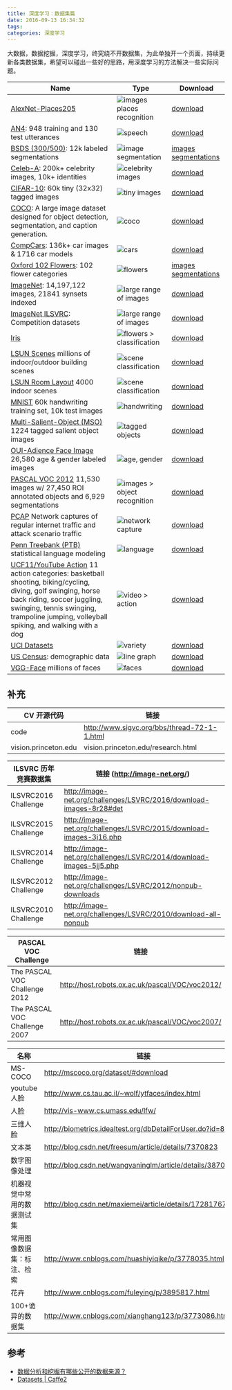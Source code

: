 ```yaml
---
title: 深度学习：数据集篇
date: 2016-09-13 16:34:32
tags:
categories: 深度学习
---
```

大数据，数据挖掘，深度学习，终究绕不开数据集，为此单独开一个页面，持续更新各类数据集，希望可以碰出一些好的思路，用深度学习的方法解决一些实际问题。

<!-- ![](/images/ubuntu/princeton.jpg) -->

<table>
  <thead>
    <tr>
      <th>Name</th>
      <th>Type</th>
      <th>Download</th>
    </tr>
  </thead>
  <tbody>
    <tr>
      <td><a href="http://places.csail.mit.edu/index.html">AlexNet-Places205</a></td>
      <td><img src="https://caffe2.ai/static/images/boathouse.png" alt="images places recognition" /></td>
      <td><a href="http://places.csail.mit.edu/model/placesCNN_upgraded.tar.gz">download</a></td>
    </tr>
    <tr>
      <td><a href="http://www.speech.cs.cmu.edu/databases/an4/">AN4</a>: 948 training and 130 test utterances</td>
      <td><img src="https://caffe2.ai/static/images/landing-audio.png" alt="speech" /></td>
      <td><a href="http://www.speech.cs.cmu.edu/databases/an4/an4_raw.bigendian.tar.gz">download</a></td>
    </tr>
    <tr>
      <td><a href="https://www2.eecs.berkeley.edu/Research/Projects/CS/vision/bsds/">BSDS (300/500)</a>: 12k labeled segmentations</td>
      <td><img src="https://caffe2.ai/static/images/wolf.jpg" alt="image segmentation" /></td>
      <td><a href="https://www2.eecs.berkeley.edu/Research/Projects/CS/vision/bsds/BSDS300-images.tgz"> images</a> <a href="https://www2.eecs.berkeley.edu/Research/Projects/CS/vision/bsds/BSDS300-human.tgz"> segmentations</a></td>
    </tr>
    <tr>
      <td><a href="http://mmlab.ie.cuhk.edu.hk/projects/CelebA.html">Celeb-A</a>: 200k+ celebrity images, 10k+ identities</td>
      <td><img src="https://caffe2.ai/static/images/celebrity.png" alt="celebrity images" /></td>
      <td><a href="https://www.dropbox.com/sh/8oqt9vytwxb3s4r/AAB06FXaQRUNtjW9ntaoPGvCa?dl=0">download</a></td>
    </tr>
    <tr>
      <td><a href="https://www.cs.toronto.edu/~kriz/cifar.html">CIFAR-10</a>: 60k tiny (32x32) tagged images</td>
      <td><img src="https://caffe2.ai/static/images/cifar-tiny.png" alt="tiny images" /></td>
      <td><a href="https://www.cs.toronto.edu/~kriz/cifar.html">download</a></td>
    </tr>
    <tr>
      <td><a href="http://mscoco.org/dataset/">COCO</a>: A large image dataset designed for object detection, segmentation, and caption generation.</td>
      <td><img src="https://caffe2.ai/static/images/coco.png" alt="coco" /></td>
      <td><a href="http://mscoco.org/dataset/#download">download</a></td>
    </tr>
    <tr>
      <td><a href="http://mmlab.ie.cuhk.edu.hk/datasets/comp_cars/index.html">CompCars</a>: 136k+ car images &amp; 1716 car models</td>
      <td><img src="https://caffe2.ai/static/images/cars.png" alt="cars" /></td>
      <td><a href="http://mmlab.ie.cuhk.edu.hk/datasets/comp_cars/index.html">download</a></td>
    </tr>
    <tr>
      <td><a href="http://www.robots.ox.ac.uk/~vgg/data/flowers/102/index.html">Oxford 102 Flowers</a>: 102 flower categories</td>
      <td><img src="https://caffe2.ai/static/images/flowers.png" alt="flowers" /></td>
      <td><a href="http://www.robots.ox.ac.uk/~vgg/data/flowers/102/102flowers.tgz"> images</a> <a href="http://www.robots.ox.ac.uk/~vgg/data/flowers/102/102segmentations.tgz"> segmentations</a></td>
    </tr>
    <tr>
      <td><a href="http://image-net.org/">ImageNet</a>: 14,197,122 images, 21841 synsets indexed</td>
      <td><img src="https://caffe2.ai/static/images/imagenet.jpg" alt="large range of images" /></td>
      <td><a href="http://image-net.org/download">download</a></td>
    </tr>
    <tr>
      <td><a href="http://www.image-net.org/challenges/LSVRC/">ImageNet ILSVRC</a>: Competition datasets</td>
      <td><img src="https://caffe2.ai/static/images/imagenet.jpg" alt="large range of images" /></td>
      <td><a href="http://www.image-net.org/challenges/LSVRC/">download</a></td>
    </tr>
    <tr>
      <td><a href="https://en.wikipedia.org/wiki/Iris_flower_data_set">Iris</a></td>
      <td><img src="https://caffe2.ai/static/images/iris.jpg" alt="flowers &gt; classification" /></td>
      <td><a href="https://en.wikipedia.org/wiki/Iris_flower_data_set">download</a></td>
    </tr>
    <tr>
      <td><a href="http://lsun.cs.princeton.edu/2016/">LSUN Scenes</a> millions of indoor/outdoor building scenes</td>
      <td><img src="https://caffe2.ai/static/images/kitchen.jpg" alt="scene classification" /></td>
      <td><a href="https://github.com/fyu/lsun/blob/master/download.py">download</a></td>
    </tr>
    <tr>
      <td><a href="http://lsun.cs.princeton.edu/2016/">LSUN Room Layout</a> 4000 indoor scenes</td>
      <td><img src="https://caffe2.ai/static/images/layout.png" alt="scene classification" /></td>
      <td><a href="https://github.com/fyu/lsun/blob/master/download.py">download</a></td>
    </tr>
    <tr>
      <td><a href="http://yann.lecun.com/exdb/mnist/">MNIST</a> 60k handwriting training set, 10k test images</td>
      <td><img src="https://caffe2.ai/static/images/mnist.png" alt="handwriting" /></td>
      <td><a href="http://yann.lecun.com/exdb/mnist/">download</a></td>
    </tr>
    <tr>
      <td><a href="http://cs-people.bu.edu/jmzhang/sos.html">Multi-Salient-Object (MSO)</a> 1224 tagged salient object images</td>
      <td><img src="https://caffe2.ai/static/images/mso.png" alt="tagged objects" /></td>
      <td><a href="http://www.cs.bu.edu/groups/ivc/data/SOS/MSO.zip">download</a></td>
    </tr>
    <tr>
      <td><a href="http://www.openu.ac.il/home/hassner/Adience/data.html#agegender">OUI-Adience Face Image</a> 26,580 age &amp; gender labeled images</td>
      <td><img src="https://caffe2.ai/static/images/age.png" alt="age, gender" /></td>
      <td><a href="http://www.openu.ac.il/home/hassner/Adience/data.html#agegender">download</a></td>
    </tr>
    <tr>
      <td><a href="http://host.robots.ox.ac.uk/pascal/VOC/">PASCAL VOC 2012</a> 11,530 images w/ 27,450 ROI annotated objects and 6,929 segmentations</td>
      <td><img src="https://caffe2.ai/static/images/voc.png" alt="images &gt; object recognition" /></td>
      <td><a href="http://host.robots.ox.ac.uk/pascal/VOC/">download</a></td>
    </tr>
    <tr>
      <td><a href="http://www.netresec.com/?page=PcapFiles">PCAP</a> Network captures of regular internet traffic and attack scenario traffic</td>
      <td><img src="https://caffe2.ai/static/images/defcon.jpg" alt="network capture" /></td>
      <td><a href="http://www.netresec.com/?page=PcapFiles">download</a></td>
    </tr>
    <tr>
      <td><a href="http://www.fit.vutbr.cz/~imikolov/rnnlm/">Penn Treebank (PTB)</a> statistical language modeling</td>
      <td><img src="https://caffe2.ai/static/images/landing-audio.png" alt="language" /></td>
      <td><a href="http://www.fit.vutbr.cz/~imikolov/rnnlm/simple-examples.tgz">download</a></td>
    </tr>
    <tr>
      <td><a href="http://crcv.ucf.edu/data/UCF_YouTube_Action.php">UCF11/YouTube Action</a> 11 action categories: basketball shooting, biking/cycling, diving, golf swinging, horse back riding, soccer juggling, swinging, tennis swinging, trampoline jumping, volleyball spiking, and walking with a dog</td>
      <td><img src="https://caffe2.ai/static/images/action.jpg" alt="video &gt; action" /></td>
      <td><a href="http://crcv.ucf.edu/data/UCF_YouTube_Action.php">download</a></td>
    </tr>
    <tr>
      <td><a href="https://archive.ics.uci.edu/ml/datasets.html">UCI Datasets</a></td>
      <td><img src="https://caffe2.ai/static/images/caffe2variety.png" alt="variety" /></td>
      <td><a href="https://archive.ics.uci.edu/ml/datasets.html">download</a></td>
    </tr>
    <tr>
      <td><a href="https://catalog.data.gov/dataset">US Census</a>: demographic data</td>
      <td><img src="https://caffe2.ai/static/images/linegraph.png" alt="line graph" /></td>
      <td><a href="https://catalog.data.gov/dataset">download</a></td>
    </tr>
    <tr>
      <td><a href="http://www.robots.ox.ac.uk/~vgg/software/vgg_face/">VGG-Face</a> millions of faces</td>
      <td><img src="https://caffe2.ai/static/images/faces.jpg" alt="faces" /></td>
      <td><a href="http://www.robots.ox.ac.uk/~vgg/software/vgg_face/src/vgg_face_caffe.tar.gz">download</a></td>
    </tr>
  </tbody>
</table>

## 补充
|CV 开源代码|链接|
|---|---|
|code| http://www.sigvc.org/bbs/thread-72-1-1.html|
|vision.princeton.edu|vision.princeton.edu/research.html|

|ILSVRC 历年竞赛数据集|链接 (http://image-net.org/)|
|---|---|
|ILSVRC2016 Challenge|http://image-net.org/challenges/LSVRC/2016/download-images-8r28#det|
|ILSVRC2015 Challenge|http://image-net.org/challenges/LSVRC/2015/download-images-3j16.php|
|ILSVRC2014 Challenge|http://image-net.org/challenges/LSVRC/2014/download-images-5jj5.php|
|ILSVRC2012 Challenge|http://image-net.org/challenges/LSVRC/2012/nonpub-downloads|
|ILSVRC2010 Challenge|http://image-net.org/challenges/LSVRC/2010/download-all-nonpub|

|PASCAL VOC Challenge|链接|
|---|---|
|The PASCAL VOC Challenge 2012|http://host.robots.ox.ac.uk/pascal/VOC/voc2012/|
|The PASCAL VOC Challenge 2007|http://host.robots.ox.ac.uk/pascal/VOC/voc2007/|

|名称|链接|
|---|---|
|MS-COCO|http://mscoco.org/dataset/#download|
|youtube人脸|http://www.cs.tau.ac.il/~wolf/ytfaces/index.html|
|人脸|http://vis-www.cs.umass.edu/lfw/|
|三维人脸|http://biometrics.idealtest.org/dbDetailForUser.do?id=8|
|文本类|http://blog.csdn.net/freesum/article/details/7370823|
|数字图像处理|http://blog.csdn.net/wangyaninglm/article/details/38707257|
|机器视觉中常用的数据测试集|http://blog.csdn.net/maxiemei/article/details/17281767|
|常用图像数据集：标注、检索|http://www.cnblogs.com/huashiyiqike/p/3778035.html|
|花卉|http://www.cnblogs.com/fuleying/p/3895817.html|
|100+诡异的数据集|http://www.cnblogs.com/xianghang123/p/3773086.html|

## 参考

* [数据分析和挖掘有哪些公开的数据来源？](https://www.zhihu.com/question/19969760)
* [Datasets | Caffe2](https://caffe2.ai/docs/datasets.html)

